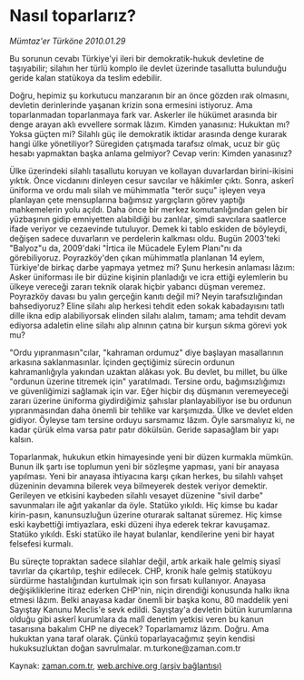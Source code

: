 # Nasıl toparlarız?

*Mümtaz'er Türköne 2010.01.29*

<tr><td class="metin" colspan="2" style="padding-top: 20px; padding-left: 5px; ">Bu sorunun cevabı Türkiye'yi ileri bir demokratik-hukuk devletine de taşıyabilir; silahın her türlü komplo ile devlet üzerinde tasallutta bulunduğu geride kalan statükoya da teslim edebilir.</td></tr><tr><td class="metin" colspan="2" style="padding-top: 20px; padding-left: 5px; "><p>Doğru, hepimiz şu korkutucu manzaranın bir an önce gözden ırak olmasını, devletin derinlerinde yaşanan krizin sona ermesini istiyoruz. Ama toparlanmadan toparlanmaya fark var. Askerler ile hükümet arasında bir denge arayan aklı evvellere sormak lâzım. Kimden yanasınız: Hukuktan mı? Yoksa güçten mi? Silahlı güç ile demokratik iktidar arasında denge kurarak hangi ülke yönetiliyor? Süregiden çatışmada tarafsız olmak, ucuz bir güç hesabı yapmaktan başka anlama gelmiyor? Cevap verin: Kimden yanasınız?
<p>Ülke üzerindeki silahlı tasallutu koruyan ve kollayan duvarlardan birini-ikisini yıktık. Önce vicdanını dinleyen cesur savcılar ve hâkimler çıktı. Sonra, askerî üniforma ve ordu malı silah ve mühimmatla "terör suçu" işleyen veya planlayan çete mensuplarına bağımsız yargıçların görev yaptığı mahkemelerin yolu açıldı. Daha önce bir merkez komutanlığından gelen bir yüzbaşının gidip emniyetten alabildiği bu zanlılar, şimdi savcılara saatlerce ifade veriyor ve cezaevinde tutuluyor. Demek ki tablo eskiden de böyleydi, değişen sadece duvarların ve perdelerin kalkması oldu. Bugün 2003'teki "Balyoz"u da, 2009'daki "İrtica ile Mücadele Eylem Planı"nı da görebiliyoruz. Poyrazköy'den çıkan mühimmatla planlanan 14 eylem, Türkiye'de birkaç darbe yapmaya yetmez mi? Şunu herkesin anlaması lâzım: Asker üniforması ile bir düzine kişinin planladığı ve icra ettiği eylemlerin bu ülkeye vereceği zararı teknik olarak hiçbir yabancı düşman veremez. Poyrazköy davası bu yalın gerçeğin kanıtı değil mi? Neyin tarafsızlığından bahsediyoruz? Eline silahı alıp herkesi tehdit eden sokak kabadayısını tatlı dille ikna edip alabiliyorsak elinden silahı alalım, tamam; ama tehdit devam ediyorsa adaletin eline silahı alıp alnının çatına bir kurşun sıkma görevi yok mu?
<p>"Ordu yıpranmasın"cılar, "kahraman ordumuz" diye başlayan masallarının arkasına saklanmasınlar. İçinden geçtiğimiz sürecin ordunun kahramanlığıyla yakından uzaktan alâkası yok. Bu devlet, bu millet, bu ülke "ordunun üzerine titremek için" yaratılmadı. Tersine ordu, bağımsızlığımızı ve güvenliğimizi sağlamak için var. Eğer hiçbir dış düşmanın veremeyeceği zararı üzerine üniforma giydirdiğimiz şahıslar planlayabiliyor ise bu ordunun yıpranmasından daha önemli bir tehlike var karşımızda. Ülke ve devlet elden gidiyor. Öyleyse tam tersine orduyu sarsmamız lâzım. Öyle sarsmalıyız ki, ne kadar çürük elma varsa patır patır dökülsün. Geride sapasağlam bir yapı kalsın.
<p>Toparlanmak, hukukun etkin himayesinde yeni bir düzen kurmakla mümkün. Bunun ilk şartı ise toplumun yeni bir sözleşme yapması, yani bir anayasa yapılması. Yeni bir anayasa ihtiyacına karşı çıkan herkes, bu silahlı vahşet düzeninin devamına bilerek veya bilmeyerek destek veriyor demektir. Gerileyen ve etkisini kaybeden silahlı vesayet düzenine "sivil darbe" savunmaları ile ağıt yakanlar da öyle. Statüko yıkıldı. Hiç kimse bu kadar kirin-pasın, kanunsuzluğun üzerine oturarak saltanat süremez. Hiç kimse eski kaybettiği imtiyazlara, eski düzeni ihya ederek tekrar kavuşamaz. Statüko yıkıldı. Eski statüko ile hayat bulanlar, kendilerine yeni bir hayat felsefesi kurmalı.
<p>Bu süreçte topraktan sadece silahlar değil, artık arkaik hale gelmiş siyasî tavırlar da çıkartılıp, teşhir edilecek. CHP, kronik hale gelmiş statükoyu sürdürme hastalığından kurtulmak için son fırsatı kullanıyor. Anayasa değişikliklerine itiraz ederken CHP'nin, niçin direndiği konusunda halkı ikna etmesi lâzım. Belki anayasa kadar önemli bir başka konu, 80 maddelik yeni Sayıştay Kanunu Meclis'e sevk edildi. Sayıştay'a devletin bütün kurumlarına olduğu gibi askerî kurumlara da malî denetim yetkisi veren bu kanun tasarısına bakalım CHP ne diyecek? Toparlamamız lâzım. Doğru. Ama hukuktan yana taraf olarak. Çünkü toparlayacağımız şeyin kendisi hukuksuzluktan doğan savrulmalar. m.turkone@zaman.com.tr<br/></p></p></p></p></p></td></tr>

Kaynak: [zaman.com.tr](http://zaman.com.tr/yazar.do?yazino=945793), [web.archive.org (arşiv bağlantısı)](http://web.archive.org/web/20100201045129/http://www.zaman.com.tr:80/yazar.do?yazino=945793)
